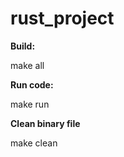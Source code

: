 # rust_project

**Build:**

  make all

**Run code:**

  make run

**Clean binary file**

  make clean

